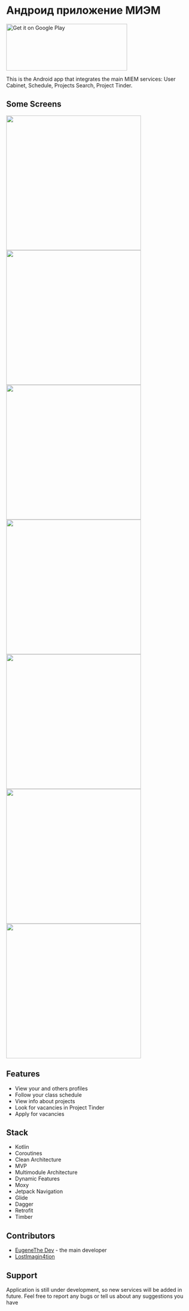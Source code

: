 # Андроид приложение МИЭМ  

<a href='https://play.google.com/store/apps/details?id=ru.hse.miem.miemapp&hl=en_US&gl=US&pcampaignid=pcampaignidMKT-Other-global-all-co-prtnr-py-PartBadge-Mar2515-1'><img alt='Get it on Google Play' src='https://play.google.com/intl/en_us/badges/static/images/badges/en_badge_web_generic.png' width = 323 height = 125/></a>

This is the Android app that integrates the main MIEM services: User Cabinet, Schedule, Projects Search, Project Tinder. 

## Some Screens
<img src="https://user-images.githubusercontent.com/63148392/169801653-2c88ea55-4c44-4c22-85d3-5c60f5459523.png" width=360/> <img src="https://user-images.githubusercontent.com/63148392/169801913-79015463-1297-4662-9490-3a2bb3d484e7.png" width=360/> <img src="https://user-images.githubusercontent.com/63148392/169801977-0c02aa8a-b70d-4502-9816-cc5a77daf18b.png" width=360/> <img src="https://user-images.githubusercontent.com/63148392/169802041-4c1bcbda-e91a-4805-a7da-b789b4b9f145.png" width=360/> <img src="https://user-images.githubusercontent.com/63148392/169802089-cb333989-e48b-401c-a3af-ac6727e4cd49.png" width=360/> <img src="https://user-images.githubusercontent.com/63148392/169802203-8ad5dbd4-d5ff-435c-83a1-8b2c1701deb0.png" width=360/> <img src="https://user-images.githubusercontent.com/63148392/169802261-b140aa30-ef91-4e8c-ac1c-cf6d9634cc7a.png" width=360/> 

## Features
* View your and others profiles
* Follow your class schedule
* View info about projects
* Look for vacancies in Project Tinder
* Apply for vacancies

## Stack
* Kotlin
* Coroutines
* Clean Architecture
* MVP
* Multimodule Architecture
* Dynamic Features
* Moxy
* Jetpack Navigation
* Glide
* Dagger
* Retrofit
* Timber

## Contributors
* [EugeneThe Dev](https://github.com/EugeneTheDev) - the main developer
* [LostImagin4tion](https://github.com/LostImagin4tion)

## Support
Application is still under development, so new services will be added in future. Feel free to report any bugs or tell us about any suggestions you have
